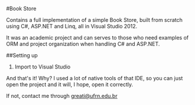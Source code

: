 #Book Store

Contains a full implementation of a simple Book Store, built from scratch using C#, ASP.NET and Linq, all in Visual Studio 2012.

It was an academic project and can serves to those who need examples of ORM and project organization when handling C# and ASP.NET.

##Setting up
1. Import to Visual Studio

And that's it! Why? I used a lot of native tools of that IDE, so you can just open the project and it will, I hope, open it correctly.

If not, contact me through greati@ufrn.edu.br
